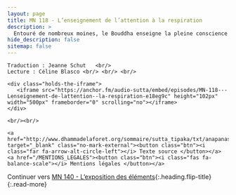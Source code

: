 ```yaml
---
layout: page
title: MN 118 - L’enseignement de l’attention à la respiration
description: >
  Entouré de nombreux moines, le Bouddha enseigne la pleine conscience de la respiration en détail, montrant comment elle se rapportent aux quatre types de méditation de pleine conscience. (22&nbsp;min)
hide_description: false
sitemap: false
---
```



<div class="center">

    Traduction : Jeanne Schut   <br/>
    Lecture : Céline Blasco <br/> <br/> <br/>

    <div class="holds-the-iframe">
       <iframe src="https://anchor.fm/audio-sutta/embed/episodes/MN-118---Lenseignement-de-lattention--la-respiration-e18eg9c" height="102px" width="500px" frameborder="0" scrolling="no"></iframe>
    </div>

    <br/><br/>

    <a href="http://www.dhammadelaforet.org/sommaire/sutta_tipaka/txt/anapanasati_sutta.html" target="_blank" class="no-mark-external"><button class="btn"><i class="far fa-arrow-alt-circle-left"></i> Texte source </button></a>
    <a href="/MENTIONS_LEGALES"><button class="btn"><i class="fas fa-balance-scale"></i> Mentions légales </button></a>

</div>

Continuer vers [MN 140 - L’exposition des éléments](/MN140.md){:.heading.flip-title}
{:.read-more}
